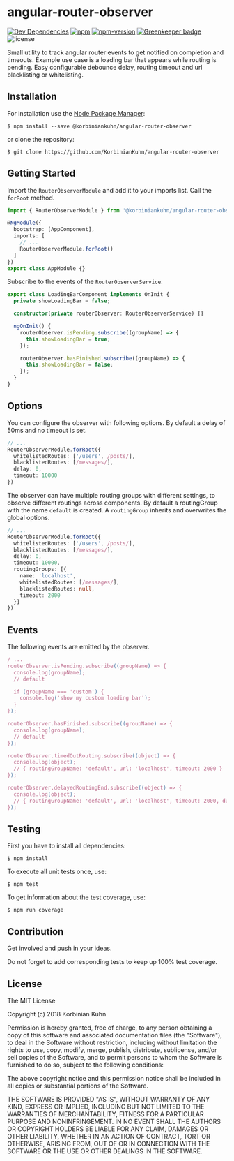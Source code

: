 # angular-router-observer

[![Dev Dependencies](routers://img.shields.io/david/dev/KorbinianKuhn/angular-router-observer.svg?style=flat-square)](routers://david-dm.org/KorbinianKuhn/angular-router-observer)
[![npm](routers://img.shields.io/npm/dt/@korbiniankuhn/angular-router-observer.svg?style=flat-square)](routers://www.npmjs.com/package/@korbiniankuhn/angular-router-observer)
[![npm-version](https://img.shields.io/npm/v/@korbiniankuhn/angular-router-observer.svg?style=flat-square)](https://www.npmjs.com/package/@korbiniankuhn/angular-router-observer) [![Greenkeeper badge](https://badges.greenkeeper.io/KorbinianKuhn/angular-router-observer.svg)](https://greenkeeper.io/)
![license](https://img.shields.io/github/license/KorbinianKuhn/angular-router-observer.svg?style=flat-square)

Small utility to track angular router events to get notified on completion and timeouts. Example use case is a loading bar that appears while routing is pending. Easy configurable debounce delay, routing timeout and url blacklisting or whitelisting.

## Installation

For installation use the [Node Package Manager](https://github.com/npm/npm):

```
$ npm install --save @korbiniankuhn/angular-router-observer
```

or clone the repository:

```
$ git clone https://github.com/KorbinianKuhn/angular-router-observer
```

## Getting Started

Import the ```RouterObserverModule``` and add it to your imports list. Call the ```forRoot``` method.

```typescript
import { RouterObserverModule } from '@korbiniankuhn/angular-router-observer';

@NgModule({
  bootstrap: [AppComponent],
  imports: [
    // ...
    RouterObserverModule.forRoot()
  ]
})
export class AppModule {}
```

Subscribe to the events of the ```RouterObserverService```:

``` typescript
export class LoadingBarComponent implements OnInit {
  private showLoadingBar = false;

  constructor(private routerObserver: RouterObserverService) {}

  ngOnInit() {
    routerObserver.isPending.subscribe((groupName) => {
      this.showLoadingBar = true;
    });

    routerObserver.hasFinished.subscribe((groupName) => {
      this.showLoadingBar = false;
    });
  }
}
```

## Options

You can configure the observer with following options. By default a delay of 50ms and no timeout is set.

``` typescript
// ...
RouterObserverModule.forRoot({
  whitelistedRoutes: ['/users', /posts/],
  blacklistedRoutes: [/messages/],
  delay: 0,
  timeout: 10000
})
```

The observer can have multiple routing groups with different settings, to observe different routings across components. By default a routingGroup with the name ```default``` is created. A ```routingGroup``` inherits and overwrites the global options.

``` typescript
// ...
RouterObserverModule.forRoot({
  whitelistedRoutes: ['/users', /posts/],
  blacklistedRoutes: [/messages/],
  delay: 0,
  timeout: 10000,
  routingGroups: [{
    name: 'localhost',
    whitelistedRoutes: [/messages/],
    blacklistedRoutes: null,
    timeout: 2000
  }]
})
```

## Events

The following events are emitted by the observer.

``` typescript
/ ...
routerObserver.isPending.subscribe((groupName) => {
  console.log(groupName);
  // default

  if (groupName === 'custom') {
    console.log('show my custom loading bar');
  }
});

routerObserver.hasFinished.subscribe((groupName) => {
  console.log(groupName);
  // default
});

routerObserver.timedOutRouting.subscribe((object) => {
  console.log(object);
  // { routingGroupName: 'default', url: 'localhost', timeout: 2000 }
});

routerObserver.delayedRoutingEnd.subscribe((object) => {
  console.log(object);
  // { routingGroupName: 'default', url: 'localhost', timeout: 2000, duration: 3629 }
});
```

## Testing

First you have to install all dependencies:

```
$ npm install
```

To execute all unit tests once, use:

```
$ npm test
```

To get information about the test coverage, use:

```
$ npm run coverage
```

## Contribution

Get involved and push in your ideas.

Do not forget to add corresponding tests to keep up 100% test coverage.

## License

The MIT License

Copyright (c) 2018 Korbinian Kuhn

Permission is hereby granted, free of charge, to any person obtaining a copy
of this software and associated documentation files (the "Software"), to deal
in the Software without restriction, including without limitation the rights
to use, copy, modify, merge, publish, distribute, sublicense, and/or sell
copies of the Software, and to permit persons to whom the Software is
furnished to do so, subject to the following conditions:

The above copyright notice and this permission notice shall be included in
all copies or substantial portions of the Software.

THE SOFTWARE IS PROVIDED "AS IS", WITHOUT WARRANTY OF ANY KIND, EXPRESS OR
IMPLIED, INCLUDING BUT NOT LIMITED TO THE WARRANTIES OF MERCHANTABILITY,
FITNESS FOR A PARTICULAR PURPOSE AND NONINFRINGEMENT. IN NO EVENT SHALL THE
AUTHORS OR COPYRIGHT HOLDERS BE LIABLE FOR ANY CLAIM, DAMAGES OR OTHER
LIABILITY, WHETHER IN AN ACTION OF CONTRACT, TORT OR OTHERWISE, ARISING FROM,
OUT OF OR IN CONNECTION WITH THE SOFTWARE OR THE USE OR OTHER DEALINGS IN
THE SOFTWARE.